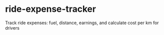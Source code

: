 # ride-expense-tracker
Track ride expenses: fuel, distance, earnings, and calculate cost per km for drivers
